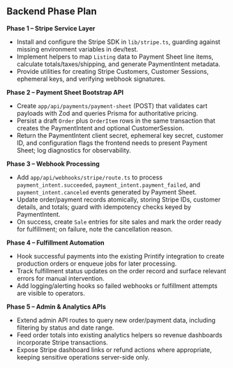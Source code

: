 ## Backend Phase Plan

**Phase 1 – Stripe Service Layer**
- Install and configure the Stripe SDK in `lib/stripe.ts`, guarding against missing environment variables in dev/test.
- Implement helpers to map `Listing` data to Payment Sheet line items, calculate totals/taxes/shipping, and generate PaymentIntent metadata.
- Provide utilities for creating Stripe Customers, Customer Sessions, ephemeral keys, and verifying webhook signatures.

**Phase 2 – Payment Sheet Bootstrap API**
- Create `app/api/payments/payment-sheet` (POST) that validates cart payloads with Zod and queries Prisma for authoritative pricing.
- Persist a draft `Order` plus `OrderItem` rows in the same transaction that creates the PaymentIntent and optional CustomerSession.
- Return the PaymentIntent client secret, ephemeral key secret, customer ID, and configuration flags the frontend needs to present Payment Sheet; log diagnostics for observability.

**Phase 3 – Webhook Processing**
- Add `app/api/webhooks/stripe/route.ts` to process `payment_intent.succeeded`, `payment_intent.payment_failed`, and `payment_intent.canceled` events generated by Payment Sheet.
- Update order/payment records atomically, storing Stripe IDs, customer details, and totals; guard with idempotency checks keyed by PaymentIntent.
- On success, create `Sale` entries for site sales and mark the order ready for fulfillment; on failure, note the cancellation reason.

**Phase 4 – Fulfillment Automation**
- Hook successful payments into the existing Printify integration to create production orders or enqueue jobs for later processing.
- Track fulfillment status updates on the order record and surface relevant errors for manual intervention.
- Add logging/alerting hooks so failed webhooks or fulfillment attempts are visible to operators.

**Phase 5 – Admin & Analytics APIs**
- Extend admin API routes to query new order/payment data, including filtering by status and date range.
- Feed order totals into existing analytics helpers so revenue dashboards incorporate Stripe transactions.
- Expose Stripe dashboard links or refund actions where appropriate, keeping sensitive operations server-side only.
